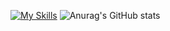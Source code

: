 [![My Skills](https://skillicons.dev/icons?i=java,SQL,js,html,css)](https://skillicons.dev)
![Anurag's GitHub stats](https://github-readme-stats.vercel.app/api?username=mariardsilva&show_icons=true&theme=synthwave)
